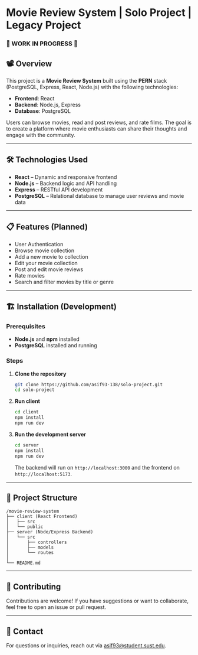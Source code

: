 # Movie Review System | Solo Project | Legacy Project

### 🚧 WORK IN PROGRESS 🚧 

## 📽️ Overview

This project is a **Movie Review System** built using the **PERN** stack (PostgreSQL, Express, React, Node.js) with the following technologies:

- **Frontend**: React
- **Backend**: Node.js, Express
- **Database**: PostgreSQL

Users can browse movies, read and post reviews, and rate films. The goal is to create a platform where movie enthusiasts can share their thoughts and engage with the community.

---

## 🛠️ Technologies Used

- **React** – Dynamic and responsive frontend
- **Node.js** – Backend logic and API handling
- **Express** – RESTful API development
- **PostgreSQL** – Relational database to manage user reviews and movie data

---

## 📋 Features (Planned)

- User Authentication
- Browse movie collection
- Add a new movie to collection
- Edit your movie collection
- Post and edit movie reviews
- Rate movies
- Search and filter movies by title or genre

---

## 🏗️ Installation (Development)

### Prerequisites

- **Node.js** and **npm** installed
- **PostgreSQL** installed and running

### Steps

1. **Clone the repository**

   ```bash
   git clone https://github.com/asif93-138/solo-project.git
   cd solo-project
   ```

2. **Run client**

   ```bash
   cd client
   npm install
   npm run dev
   ```

3. **Run the development server**

   ```bash
   cd server
   npm install
   npm run dev
   ```

   The backend will run on `http://localhost:3000` and the frontend on `http://localhost:5173`.

---

## 📂 Project Structure

```
/movie-review-system
├── client (React Frontend)
│   ├── src
│   └── public
├── server (Node/Express Backend)
│   └── src
│       ├── controllers
│       ├── models
│       └── routes
│
└── README.md
```

---

## 🙌 Contributing

Contributions are welcome! If you have suggestions or want to collaborate, feel free to open an issue or pull request.

---

## 📧 Contact

For questions or inquiries, reach out via [asif93@student.sust.edu](mailto:asif93@student.sust.edu).
